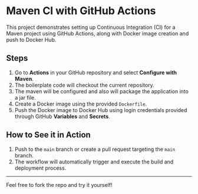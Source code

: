 # Maven CI with GitHub Actions

This project demonstrates setting up Continuous Integration (CI) for a Maven project using GitHub Actions, along with Docker image creation and push to Docker Hub.

## Steps

1. Go to **Actions** in your GitHub repository and select **Configure with Maven**.
2. The boilerplate code will checkout the current repository.
3. The maven will be configured and also will package the application into a jar file.
4. Create a Docker image using the provided `Dockerfile`.
5. Push the Docker image to Docker Hub using login credentials provided through GitHub **Variables** and **Secrets**.

## How to See it in Action

1. Push to the `main` branch or create a pull request targeting the `main` branch.
2. The workflow will automatically trigger and execute the build and deployment process.

---

Feel free to fork the repo and try it yourself!

